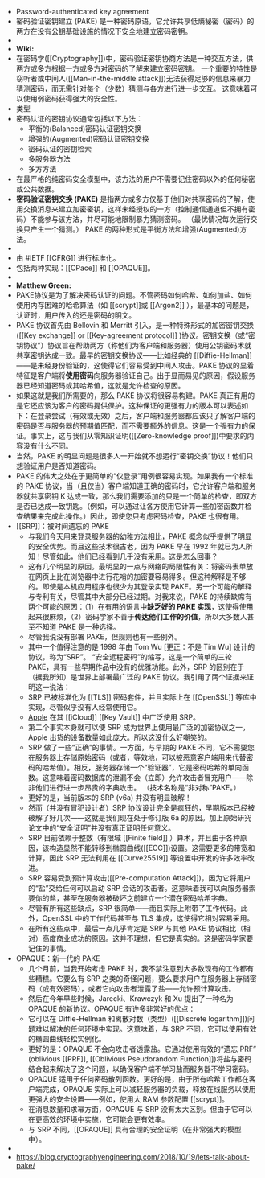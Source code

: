 - Password-authenticated key agreement
- 密码验证密钥建立 (PAKE) 是一种密码原语，它允许共享低熵秘密（密码）的两方在没有公钥基础设施的情况下安全地建立密码密钥。
-
- **Wiki:**
- 在密码学([[Cryptography]])中，密码验证密钥协商方法是一种交互方法，供两方或多方根据一方或多方对密码的了解来建立密码密钥。
  一个重要的特性是窃听者或中间人([[Man-in-the-middle attack]])无法获得足够的信息来暴力猜测密码，而无需针对每个（少数）猜测与各方进行进一步交互。 这意味着可以使用弱密码获得强大的安全性。
- 类型
- 密码认证的密钥协议通常包括以下方法：
	- 平衡的(Balanced)密码认证密钥交换
	- 增强的(Augmented)密码认证密钥交换
	- 密码认证的密钥检索
	- 多服务器方法
	- 多方方法
- 在最严格的纯密码安全模型中，该方法的用户不需要记住密码以外的任何秘密或公共数据。
- **密码验证密钥交换 (PAKE)** 是指两方或多方仅基于他们对共享密码的了解，使用交换消息来建立加密密钥，这样未经授权的一方（控制通信通道但不拥有密码）不能参与该方法，并尽可能地限制暴力猜测密码。 （最优情况每次运行交换只产生一个猜测。） PAKE 的两种形式是平衡方法和增强(Augmented)方法。
-
- 由  #IETF [[CFRG]] 进行标准化。
- 包括两种实现：[[CPace]] 和 [[OPAQUE]]。
-
- **Matthew Green:**
- PAKE协议是为了解决密码认证的问题。不管密码如何哈希、如何加盐、如何使用内存困难的哈希算法（如 [[scrypt]]或 [[Argon2]] ），最基本的问题是，认证时，用户传入的还是密码的明文。
- PAKE 协议首先由 Bellovin 和 Merritt 引入，是一种特殊形式的加密密钥交换([[Key exchange]] or [[Key-agreement protocol]] )协议。密钥交换（或“密钥协议”）协议旨在帮助两方（称他们为客户端和服务器）使用公钥密码术就共享密钥达成一致。最早的密钥交换协议——比如经典的 [[Diffie-Hellman]] ——是未经身份验证的，这使得它们容易受到中间人攻击。PAKE 协议的显着特征是客户端将**使用密码**向服务器验证自己。出于显而易见的原因，假设服务器已经知道密码或其哈希值，这就是允许检查的原因。
- 如果这就是我们所需要的，那么 PAKE 协议将很容易构建。PAKE 真正有用的是它还应该为客户的密码提供保护。这种保证的更强有力的版本可以表述如下：在登录尝试（有效或无效）之后，客户端和服务器都应该只了解客户端的密码是否与服务器的预期值匹配，而不需要额外的信息。这是一个强有力的保证。事实上，这与我们从零知识证明([[Zero-knowledge proof]])中要求的内容没有什么不同。
- 当然，PAKE 的明显问题是很多人一开始就不想运行“密钥交换”协议！他们只想验证用户是否知道密码。
- PAKE 的伟大之处在于更简单的“仅登录”用例很容易实现。如果我有一个标准的 PAKE 协议，当（且仅当）客户端知道正确的密码时，它允许客户端和服务器就共享密钥 K 达成一致，那么我们需要添加的只是一个简单的检查，即双方是否已达成一致钥匙。（例如，可以通过让各方使用它计算一些加密函数并检查结果来完成此操作。）因此，即使您只考虑密码检查，PAKE 也很有用。
- [[SRP]]：被时间遗忘的 PAKE
	- 与我们今天用来登录服务器的幼稚方法相比，PAKE 概念似乎提供了明显的安全优势。而且这些技术很古老，因为 PAKE 早在 1992 年就已为人所知！尽管如此，他们已经看到几乎没有采用。这是怎么回事？
	- 这有几个明显的原因。最明显的一点与网络的局限性有关：将密码表单放在网页上比在浏览器中进行花哨的加密要容易得多。但这种解释是不够的。即使是本机应用程序也很少为其登录实现 PAKE。另一个可能的解释与专利有关，尽管其中大部分已经过期。对我来说，PAKE 的持续缺席有两个可能的原因：（1）在有用的语言中**缺乏好的 PAKE 实现**，这使得使用起来很麻烦，（2）密码学家不善于**传达他们工作的价值**，所以大多数人甚至不知道 PAKE 是一种选择。
	- 尽管我说没有部署 PAKE，但规则也有一些例外。
	- 其中一个值得注意的是 1998 年由 Tom Wu [更正：不是 Tim Wu] 设计的协议，称为“SRP”。 “安全远程密码”的缩写，这是一个简单的三轮 PAKE，具有一些早期作品中没有的优雅功能。此外，SRP 的区别在于（据我所知）是世界上部署最广泛的 PAKE 协议。我引用了两个证据来证明这一说法：
	- SRP 已被标准化为 [[TLS]] 密码套件，并且实际上在 [[OpenSSL]] 等库中实现，尽管似乎没有人经常使用它。
	- [Apple](https://www.blackhat.com/docs/us-16/materials/us-16-Krstic.pdf) 在其 [[iCloud]] [[Key Vault]] 中广泛使用 SRP。
	- 第二个事实本身就可以使 SRP 成为世界上使用最广泛的加密协议之一，Apple 出货的设备数量如此庞大。所以这没什么好嘲笑的。
	- SRP 做了一些“正确”的事情。一方面，与早期的 PAKE 不同，它不需要您在服务器上存储原始密码（或者，等效地，可以被恶意客户端用来代替密码的哈希值）。相反，服务器存储一个“验证器”，它是密码哈希的单向函数。这意味着密码数据库的泄漏不会（立即）允许攻击者冒充用户——除非他们进行进一步昂贵的字典攻击。 （技术名称是“非对称”PAKE。）
	- 更好的是，当前版本的 SRP (v6a) 并没有明显破解！
	- 然而（并没有冒犯设计者）SRP 协议设计完全是疯狂的，早期版本已经被破解了好几次——这就是我们现在处于修订版 6a 的原因。加上原始研究论文中的“安全证明”并没有真正证明任何意义。
	- SRP 目前依赖于整数（有限域 [[Finite field]] ）算术，并且由于各种原因，该构造显然不能转移到椭圆曲线([[ECC]])设置。这需要更多的带宽和计算，因此 SRP 无法利用在 [[Curve25519]] 等设置中开发的许多效率改进。
	- SRP 容易受到预计算攻击([[Pre-computation Attack]])，因为它将用户的“盐”交给任何可以启动 SRP 会话的攻击者。这意味着我可以向服务器索要你的盐，甚至在服务器被破坏之前建立一个潜在密码哈希字典。
	- 尽管有所有这些缺点，SRP 很简单——而且实际上附带了工作代码。此外，OpenSSL 中的工作代码甚至与 TLS 集成，这使得它相对容易采用。
	- 在所有这些点中，最后一点几乎肯定是 SRP 与其他 PAKE 协议相比（相对）高度商业成功的原因。这并不理想，但它是真实的。这是密码学家要记住的事情。
- OPAQUE：新一代的 PAKE
	- 几个月前，当我开始考虑 PAKE 时，我不禁注意到大多数现有的工作都有些糟糕。它要么有 SRP 之类的奇怪问题，要么要求用户在服务器上存储密码（或有效密码），或者它向攻击者泄露了盐——允许预计算攻击。
	- 然后在今年早些时候，Jarecki、Krawczyk 和 Xu 提出了一种名为 OPAQUE 的新协议。OPAQUE 有许多非常好的优点：
	- 它可以在 Diffie-Hellman 和离散对数（类型）([[Discrete logarithm]])问题难以解决的任何环境中实现。这意味着，与 SRP 不同，它可以使用有效的椭圆曲线轻松实例化。
	- 更好的是：OPAQUE 不会向攻击者透露盐。它通过使用有效的“遗忘 PRF” (oblivious [[PRF]], [[Oblivious Pseudorandom Function]])将盐与密码结合起来解决了这个问题，以确保客户端不学习盐而服务器不学习密码。
	- OPAQUE 适用于任何密码散列函数。更好的是，由于所有哈希工作都在客户端完成，OPAQUE 实际上可以减轻服务器的负载，释放在线服务以使用更强大的安全设置——例如，使用大 RAM 参数配置 [[scrypt]]。
	- 在消息数量和求幂方面，OPAQUE 与 SRP 没有太大区别。但由于它可以在更高效的环境中实施，它可能会更有效率。
	- 与 SRP 不同，[[OPAQUE]] 具有合理的安全证明（在非常强大的模型中）。
-
- https://blog.cryptographyengineering.com/2018/10/19/lets-talk-about-pake/